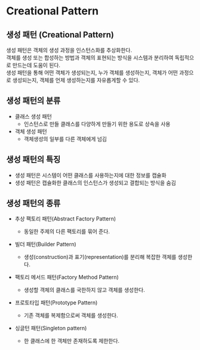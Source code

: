 # Creational Pattern

## 생성 패턴 (Creational Pattern)
생성 패턴은 객체의 생성 과정을 인스턴스화를 추상화한다.   
객체를 생성 또는 합성하는 방법과 객체의 표현되는 방식을 시스템과 분리하여 독립적으로 만드는데 도움이 된다.   
생성 패턴을 통해 어떤 객체가 생성되는지, 누가 객체를 생성하는지, 객체가 어떤 과정으로 생성되는지, 객체를 언제 생성하는지를 자유롭게할 수 있다.   
   
## 생성 패턴의 분류
- 클래스 생성 패턴
    - 인스턴스로 만들 클래스를 다양하게 만들기 위한 용도로 상속을 사용
- 객체 생성 패턴
    - 객체생성의 일부를 다른 객체에게 넘김
    
## 생성 패턴의 특징
- 생성 패턴은 시스템이 어떤 클래스를 사용하는지에 대한 정보를 캡슐화
- 생성 패턴은 캡슐화한 클래스의 인스턴스가 생성되고 결합되는 방식을 숨김
   
## 생성 패턴의 종류
- 추상 팩토리 패턴(Abstract Factory Pattern)
    - 동일한 주제의 다른 팩토리를 묶어 준다.
   
- 빌더 패턴(Builder Pattern)
    - 생성(construction)과 표기(representation)를 분리해 복잡한 객체를 생성한다.
   
- 팩토리 메서드 패턴(Factory Method Pattern)
    - 생성할 객체의 클래스를 국한하지 않고 객체를 생성한다.
   
- 프로토타입 패턴(Prototype Pattern)
    - 기존 객체를 복제함으로써 객체를 생성한다.
   
- 싱글턴 패턴(Singleton pattern)
    - 한 클래스에 한 객체만 존재하도록 제한한다.
